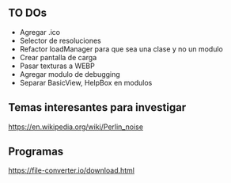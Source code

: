 ## TO DOs

- Agregar .ico
- Selector de resoluciones
- Refactor loadManager para que sea una clase y no un modulo
- Crear pantalla de carga
- Pasar texturas a WEBP
- Agregar modulo de debugging
- Separar BasicView, HelpBox en modulos

## Temas interesantes para investigar
https://en.wikipedia.org/wiki/Perlin_noise

## Programas
https://file-converter.io/download.html
